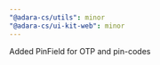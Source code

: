 ```yaml
---
"@adara-cs/utils": minor
"@adara-cs/ui-kit-web": minor
---
```


Added PinField for OTP and pin-codes
